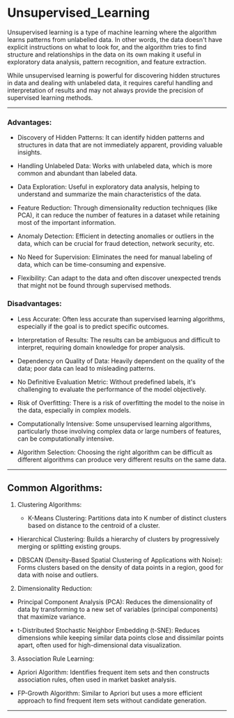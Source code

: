 # Unsupervised_Learning

Unsupervised learning is a type of machine learning where the algorithm learns patterns from unlabelled data. In other words, the data doesn't have explicit instructions on what to look for, and the algorithm tries to find structure and relationships in the data on its own making it useful in exploratory data analysis, pattern recognition, and feature extraction.

While unsupervised learning is powerful for discovering hidden structures in data and dealing with unlabeled data, it requires careful handling and interpretation of results and may not always provide the precision of supervised learning methods.

--- 

### Advantages:

- Discovery of Hidden Patterns: It can identify hidden patterns and structures in data that are not immediately apparent, providing valuable insights.

- Handling Unlabeled Data: Works with unlabeled data, which is more common and abundant than labeled data.

- Data Exploration: Useful in exploratory data analysis, helping to understand and summarize the main characteristics of the data.

- Feature Reduction: Through dimensionality reduction techniques (like PCA), it can reduce the number of features in a dataset while retaining most of the important information.

- Anomaly Detection: Efficient in detecting anomalies or outliers in the data, which can be crucial for fraud detection, network security, etc.

- No Need for Supervision: Eliminates the need for manual labeling of data, which can be time-consuming and expensive.

- Flexibility: Can adapt to the data and often discover unexpected trends that might not be found through supervised methods.

### Disadvantages:

- Less Accurate: Often less accurate than supervised learning algorithms, especially if the goal is to predict specific outcomes.

- Interpretation of Results: The results can be ambiguous and difficult to interpret, requiring domain knowledge for proper analysis.

- Dependency on Quality of Data: Heavily dependent on the quality of the data; poor data can lead to misleading patterns.

- No Definitive Evaluation Metric: Without predefined labels, it's challenging to evaluate the performance of the model objectively.

- Risk of Overfitting: There is a risk of overfitting the model to the noise in the data, especially in complex models.

- Computationally Intensive: Some unsupervised learning algorithms, particularly those involving complex data or large numbers of features, can be computationally intensive.

- Algorithm Selection: Choosing the right algorithm can be difficult as different algorithms can produce very different results on the same data.

--- 

## Common Algorithms:

1. Clustering Algorithms:

   - K-Means Clustering: Partitions data into K number of distinct clusters based on distance to the centroid of a cluster.

  - Hierarchical Clustering: Builds a hierarchy of clusters by progressively merging or splitting existing groups.
  
  - DBSCAN (Density-Based Spatial Clustering of Applications with Noise): Forms clusters based on the density of data points in a region, good for data with noise and outliers.

2. Dimensionality Reduction:

  - Principal Component Analysis (PCA): Reduces the dimensionality of data by transforming to a new set of variables (principal components) that maximize variance.

  - t-Distributed Stochastic Neighbor Embedding (t-SNE): Reduces dimensions while keeping similar data points close and dissimilar points apart, often used for high-dimensional data visualization.

3. Association Rule Learning:

  - Apriori Algorithm: Identifies frequent item sets and then constructs association rules, often used in market basket analysis.

  - FP-Growth Algorithm: Similar to Apriori but uses a more efficient approach to find frequent item sets without candidate generation.

---
